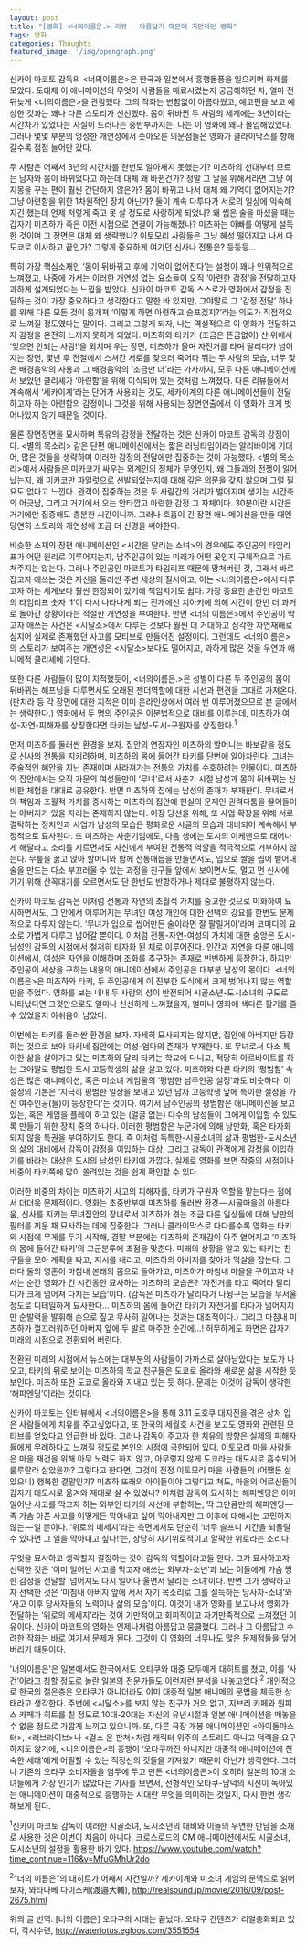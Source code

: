 ```yaml
---
layout: post
title: "[영화] <너의이름은.> 리뷰 — 아름답기 때문에 기만적인 영화"
tags: 영화
categories: Thoughts
featured_image: '/img/opengraph.png'
---
```


신카이 마코토 감독의 <너의이름은>은 한국과 일본에서 흥행돌풍을 일으키며 화제를 모았다. 도대체 이 애니메이션의 무엇이 사람들을 매료시켰는지 궁금해하던 차, 얼마 전 뒤늦게 <너의이름은>을 관람했다. 그의 작화는 변함없이 아름다웠고, 예고편을 보고 예상한 것과는 꽤나 다른 스토리가 신선했다. 몸이 뒤바뀐 두 사람의 세계에는 3년이라는 시간차가 있었다는 사실이 드러나는 중반부까지는, 나는 이 영화에 꽤나 몰입해있었다. 그러나 몇몇 부분의 엉성한 개연성에서 솟아오른 의문점들은 영화가 클라이막스를 향해 갈수록 점점 늘어만 갔다.

두 사람은 어째서 3년의 시간차를 한번도 알아채지 못했는가? 미츠하의 선대부터 모르는 남자와 몸이 바뀌었다고 하는데 대체 왜 바뀐건가? 정말 그 날을 위해서라면 그냥 예지몽을 꾸는 편이 훨씬 간단하지 않은가? 몸이 바뀌고 나서 대체 왜 기억이 없어지는가? 그냥 아련함을 위한 1차원적인 장치 아닌가? 둘이 계속 다투다가 서로의 일상에 익숙해지긴 했는데 언제 저렇게 죽고 못 살 정도로 사랑하게 되었나? 왜 씹은 술을 마셨을 때는 갑자기 미츠하가 죽은 이전 시점으로 연결이 가능해졌나? 미츠하는 아빠를 어떻게 설득한 것이며 그 장면은 대체 왜 생략했나? 이토모리 사람들은 그냥 혜성 떨어지고 나서 다 도쿄로 이사하고 끝인가? 그렇게 중요하게 여기던 신사나 전통은? 등등등…

특히 가장 핵심소재인 ‘몸이 뒤바뀌고 후에 기억이 없어진다’는 설정이 꽤나 인위적으로 느껴졌고, 나중에 가서는 이러한 개연성 없는 요소들이 오직 ‘아련한 감정’을 전달하고자 과하게 설계되었다는 느낌을 받았다. 신카이 마코토 감독 스스로가 영화에서 감정을 전달하는 것이 가장 중요하다고 생각한다고 말한 바 있지만, 그야말로 그 ‘감정 전달’ 하나를 위해 다른 모든 것이 뭉개져 ‘이렇게 하면 아련하고 슬프겠지?’라는 의도가 직접적으로 느껴질 정도였다는 말이다. 그리고 그렇게 되자, 나는 역설적으로 이 영화가 전달하고자 감정을 온전히 느끼지 못하게 되었다. 미츠하와 타키가 (조금은 뜬금없이) 산 위에서 ‘잊으면 안되는 사람!’을 외치며 우는 장면, 미츠하가 울며 자전거를 타며 달리다가 넘어지는 장면, 몇년 후 전철에서 스쳐간 서로를 찾으러 죽어라 뛰는 두 사람의 모습, 너무 잦은 배경음악의 사용과 그 배경음악의 ‘조금만 더’라는 가사까지, 모두 다른 애니메이션에서 보았던 클리셰가 ‘아련함’을 위해 이식되어 있는 것처럼 느껴졌다. 다른 리뷰들에서 계속해서 ‘세카이계’라는 단어가 사용되는 것도, 세카이계의 다른 애니메이션들이 전달하고자 하는 아련함의 감정이나 그것을 위해 사용되는 장면연출에서 이 영화가 크게 벗어나있지 않기 때문일 것이다.

물론 장면장면을 묘사하며 특유의 감정을 전달하는 것은 신카이 마코토 감독의 강점이다. <별의 목소리> 같은 단편 애니메이션에서는 짧은 러닝타임이라는 알리바이에 기대어, 많은 것들을 생략하며 이러한 감정의 전달에만 집중하는 것이 가능했다. <별의 목소리>에서 사람들은 미카코가 싸우는 외계인의 정체가 무엇인지, 왜 그들과의 전쟁이 일어났는지, 왜 미카코만 파일럿으로 선발되었는지에 대해 깊은 의문을 갖지 않으며 그럴 필요도 없다고 느낀다. 관객이 집중하는 것은 두 사람간의 거리가 벌어지며 생기는 시간축의 어긋남, 그리고 거기에서 오는 안타깝고 아련한 감정 그 자체이다. 30분이란 시간은 거기에만 집중해도 충분한 시간이니까. 그러나 호흡이 긴 장편 애니메이션을 만들 때엔 당연히 스토리와 개연성에 조금 더 신경을 써야한다.

비슷한 소재의 장편 애니메이션인 <시간을 달리는 소녀>의 경우에도 주인공의 타임리프가 어떤 원리로 이루어지는지, 남주인공이 있는 미래가 어떤 곳인지 구체적으로 가르쳐주지는 않는다. 그러나 주인공인 마코토가 타임리프 때문에 망쳐버린 것, 그래서 바로잡고자 애쓰는 것은 자신을 둘러싼 주변 세상의 질서이고, 이는 <너의이름은>에서 다루고자 하는 세계보다 훨씬 한정되어 있기에 책임지기도 쉽다. 가장 중요한 순간인 마코토의 타임리프 숫자 ‘1’이 다시 나타나게 되는 전개에선 치아키에 의해 시간이 한번 더 과거로 돌아간 상황이라는 적절한 개연성을 부여한다. 반면 <너의 이름은>에서 주인공이 막고자 애쓰는 사건은 <시달소>에서 다루는 것보다 훨씬 더 거대하고 심각한 자연재해로 심지어 실제로 존재했던 사고를 모티브로 만들어진 설정이다. 그런데도 <너의이름은>의 스토리가 보여주는 개연성은 <시달소>보다도 떨어지고, 과하게 많은 것을 우연과 애니메적 클리셰에 기댄다.

또한 다른 사람들이 많이 지적했듯이, <너의이름은.>은 성별이 다른 두 주인공의 몸이 뒤바뀌는 해프닝을 다루면서도 오래된 젠더역할에 대한 시선과 편견을 그대로 가져온다. (판치라 등 각 장면에 대한 지적은 이미 온라인상에서 여러 번 이루어졌으므로 본 글에서는 생략한다.) 영화에서 두 명의 주인공은 이분법적으로 대비를 이루는데, 미츠하가 여성-자연-피해자를 상징한다면 타키는 남성-도시-구원자를 상징한다.<sup>1</sup>

먼저 미츠하를 둘러싼 환경을 보자. 집안의 연장자인 미츠하의 할머니는 바보같을 정도로 신사의 전통을 지키려하며, 미츠하의 몸에 들어간 타키를 단번에 알아차린다. 그녀는 주술적인 혜안을 지닌 존재이며 사라져가는 전통의 가치를 수호하려는 인물이다. 미츠하의 집안에서는 오직 가문의 여성들만이 ‘무녀’로서 사춘기 시절 남성과 몸이 뒤바뀌는 신비한 체험을 대대로 공유한다. 반면 미츠하의 집에는 남성의 존재가 부재한다. 무녀로서의 책임과 초월적 가치를 중시하는 미츠하의 집안에 현실의 문제인 권력다툼을 끌어들이는 아버지가 있을 자리는 존재하지 않는다. 이장 당선을 위해, 또 사업 확장을 위해 서로 결탁하는 정치인과 사업가 남성의 모습은 평화로운 시골의 모습과 대비되어 계속해서 부정적으로 묘사된다. 또 미츠하는 사춘기임에도, 다음 생에는 도시의 이케맨으로 태어나게 해달라고 소리를 지르면서도 자신에게 부여된 전통적 역할을 적극적으로 거부하지 않는다. 무릎을 꿇고 앉아 할머니와 함께 전통매듭을 만들면서도, 입으로 쌀을 씹어 뱉어내 술을 만드는 다소 부끄러울 수 있는 과정을 친구들 앞에서 보이면서도, 멀고 먼 신사에 가기 위해 산꼭대기를 오르면서도 단 한번도 반항하거나 제대로 불평하지 않는다.


신카이 마코토 감독은 이처럼 전통과 자연의 초월적 가치를 숭고한 것으로 미화하여 묘사하면서도, 그 안에서 이루어지는 무녀인 여성 개인에 대한 선택의 강요를 한번도 문제적으로 다루지 않는다. ‘무녀가 입으로 씹어만든 술이라면 잘 팔릴거야’라며 코미디의 요소로 가볍게 다루고 넘어갈 뿐이다. 이처럼 전통-자연-여성의 가치에 대한 숭앙은 도시-남성인 감독의 시점에서 철저히 타자화 된 채로 이루어진다. 인간과 자연을 다룬 애니메이션에서, 여성은 자연을 이해하며 조화를 추구하는 존재로 빈번하게 등장한다. 하지만 주인공이 세상을 구하는 내용의 애니메이션에서 주인공은 대부분 남성의 몫이다. <너의이름은>은 미츠하와 타키, 두 주인공에게 이 진부한 도식에서 크게 벗어나지 않는 역할만을 주었다. 영화를 보는 내내 두 사람의 성이 반전되어 시골소년-도시소녀의 구도로 나타났다면 그것만으로도 얼마나 신선하게 느껴졌을지, 얼마나 영화에 색다른 활기를 줄 수 있었을지 아쉬움이 남았다.

이번에는 타키를 둘러싼 환경을 보자. 자세히 묘사되지는 않지만, 집안에 아버지만 등장하는 것으로 보아 타키네 집안에는 여성-엄마의 존재가 부재한다. 또 무녀로서 다소 특이한 삶을 살아가고 있는 미츠하와 달리 타키는 학교에 다니고, 적당히 아르바이트를 하는 그야말로 평범한 도시 고등학생의 삶을 살고 있다. 미츠하와 다른 타키의 ‘평범함’ 속성은 많은 애니메이션, 혹은 미소녀 게임물의 ‘평범한 남주인공 설정’과도 비슷하다. 이 설정의 기본은 ‘지극히 평범한 일상을 보내고 있던 남자 고등학생 앞에 특이한 설정을 가진 여주인공(들)이 등장한다’는 것이다. 여기서 남주인공의 평범함은 애니메이션을 보고 있는, 혹은 게임을 플레이 하고 있는 (얼굴 없는) 다수의 남성들이 그에게 이입할 수 있도록 만들기 위한 장치 중의 하나다. 이러한 평범함은 누군가에 의해 낭만화, 혹은 타자화되지 않을 특권을 부여하기도 한다. 즉 이처럼 독특한-시골소녀의 삶과 평범한-도시소년의 삶의 대비에서 감독이 감정을 이입하는 대상, 그리고 감독이 관객에게 감정을 이입하기를 바라는 대상은 도시의 남성인 타키에 가깝다. 실제로 영화를 보면 작중의 시점이나 비중이 타키쪽에 많이 쏠려있는 것을 쉽게 확인할 수 있다.

이러한 비중의 차이는 미츠하가 사고의 피해자를, 타키가 구원자 역할을 맡는다는 점에서 더더욱 문제적이다. 영화는 초중반부에 미츠하를 둘러싼 환경 — 시골마을의 아름다움, 신사를 지키는 무녀집안의 장녀로서 미츠하가 겪는 조금 다른 일상들에 대해 낭만의 필터를 끼운 채 묘사하는 데에 집중한다. 그러나 클라이막스로 다다를수록 영화는 타키의 시점에 무게를 두기 시작해, 결말 부분에는 미츠하의 존재감이 아주 옅어지고 ‘미츠하의 몸에 들어간 타키’의 고군분투에 초점을 맞춘다. 미래의 상황을 알고 있는 타키는 친구들을 모아 계획을 짜고, 지시를 내리고, 미츠하의 아버지를 찾아가 멱살을 잡는다. 그러다 둘의 영혼이 마침내 본래의 몸으로 돌아가고, 미츠하가 마침내 마을을 구하고자 나서는 순간 영화가 긴 시간동안 묘사하는 미츠하의 모습은? ‘자전거를 타고 죽어라 달리다가 크게 넘어져 다치는 모습’이다. (감독은 미츠하가 달리다가 나뒹구는 모습을 무서울정도로 디테일하게 묘사한다… 미츠하의 몸에 들어간 타키가 자전거를 타다가 넘어지지만 순발력을 발휘해 손으로 짚고 무사히 일어나는 것과는 대조적이다.) 그리고 마침내 미츠하가 껄끄러워하던 아버지 앞에 두 발로 마주한 순간에…! 허무하게도 화면은 갑자기 미래의 시점으로 전환되어 버린다.

전환된 미래의 시점에서 뉴스에는 대부분의 사람들이 가까스로 살아남았다는 보도가 나오고, 타키의 뒤로 보이는 미츠하의 학교 친구들은 도쿄로 올라와 새로운 삶을 시작한 듯 보인다. 미츠하 또한 도쿄로 올라와 지내고 있는 듯 하다. 문제는 이것이 감독이 생각한 ‘해피엔딩’이라는 것이다.

신카이 마코토는 인터뷰에서 <너의이름은>을 통해 3.11 도호쿠 대지진을 겪은 상처 입은 사람들에게 치유를 주고싶었다고, 또 한국의 세월호 사건을 보고도 영화와 관련된 모티브를 얻었다고 언급한 바 있다. 그러나 감독이 주고자 한 치유의 방향은 실제의 피해자들에게 무례하다고 느껴질 정도로 본인의 시점에 국한되어 있다. 이토모리 마을 사람들은 마을 재건을 위해 아무 노력도 하지 않고, 아무렇지 않게 도쿄라는 대도시로 흡수되어 룰루랄라 살았을까? 그렇다고 한다면, 그것이 진정 이토모리 마을 사람들의 (어쨌든 살았으니) 행복한 결말인가? 미츠하 또래의 아이들이야 그렇다고 쳐도, 마을의 어르신들이 갑자기 대도시로 옮겨와 제대로 살 수 있었나? 이처럼 감독이 묘사하는 해피엔딩은 이미 일어난 사고를 막고자 하는 외부인 타키의 시선에 부합하는, 딱 그만큼만의 해피엔딩 — 즉 가슴 아픈 사고를 어떻게든 막아내고 싶어 막아내지만 그 이후에 대해서는 고민하지 않는 — 일 뿐이다. ‘위로의 메세지’라는 측면에서도 단순히 ‘너무 슬프니 시간을 되돌릴 수 있다면 그 일을 막아내고 싶다!’는, 상당히 자기위로적이고 얄팍한 위로라는 소리다.

무엇을 묘사하고 생략할지 결정하는 것이 감독의 역할이라고들 한다. 그가 묘사하고자 선택한 것은 ‘이미 일어난 사고를 막고자 애쓰는 외부자-소년’과 보는 이들에게 가슴 찡한 감정을 전달할 ‘넘어져도 다시 일어나 울면서 달리는 소녀’이다. 반면 그가 생략하고자 선택한 것은 ‘마침내 아버지 앞에 서서 자기 목소리로 그를 설득하는 당사자-소녀’와 ‘사고 이후 당사자들의 노력이나 삶의 모습’이다. 이것이 내가 영화를 보고나서 영화가 전달하는 ‘위로의 메세지’라는 것이 기만적이고 회피적이고 자기만족적으로 느껴졌던 이유이다. 신카이 마코토의 영화는 언제나처럼 아름답고 뭉클했다. 그러나 그 아름답고 수려한 작화는 바로 여기서 문제가 된다. 그것이 이 영화의 너무나도 많은 문제점들을 덮어버리기 때문이다.

'너의이름은'은 일본에서도 한국에서도 오타쿠와 대중 모두에게 대히트를 쳤고, 이를 ‘사건’이라고 칭할 정도로 놀란 일본의 전문가들도 이런저런 분석을 내놓고있다.<sup>2</sup> 개인적으로 한국의 젊은층은 오타쿠가 아니더라도 이미 대중적 일본 애니메의 문법을 체득한 상태라고 생각한다. 주변에 <시달소>를 보지 않는 친구가 거의 없고, 지브리 카페와 원피스 카페가 히트를 칠 정도로 10대-20대는 자신의 유년시절과 일본 애니메이션을 떼놓을 수 없을 정도로 가깝게 느끼고 있으니까. 또, 다른 극장 개봉 애니메이션인 <아이돌마스터>, <러브라이브>나 <걸스 온 판쳐>처럼 캐릭터 위주의 스토리도 아니고 덕력을 요구하지도 않기에, <너의이름은>의 흥행이 ‘오타쿠까진 아니지만 대중적 애니메이션에 친숙한 세대’에게 어필할 수 있는 적정선의 것들을 가져왔기 때문이 아닌가 생각한다. 그러나 기존의 오타쿠 소비자들을 염두에 두고 만든 <너의이름은>이 오히려 일본의 10대 소녀들에게 가장 인기가 많았다는 기사를 보면서, 전형적인 오타쿠-남덕의 시선이 녹아있는 애니메이션이 대중적으로 흥행하는 시대란 무엇을 의미하는 것일지, 다시 한번 생각해보게 된다.

<sup>1</sup>신카이 마코토 감독이 이러한 시골소녀, 도시소년의 대비와 이들의 우연한 만남을 소재로 사용한 것은 이번이 처음이 아니다. 크로스로드의 CM 애니메이션에서도 시골소녀, 도시소년의 설정을 활용한 바가 있다. https://www.youtube.com/watch?time_continue=116&v=MfuGMhUr2do

<sup>2</sup>“너의 이름은”의 대히트가 어째서 사건일까? 세카이계와 미소녀 게임의 문맥으로 읽어보자, 와타나베 다이스케(渡邉大輔), http://realsound.jp/movie/2016/09/post-2675.html

위의 글 번역: [너의 이름은] 오타쿠의 시대는 끝났다. 오타쿠 컨텐츠가 리얼충화되고 있다, 각시수련, http://waterlotus.egloos.com/3551554